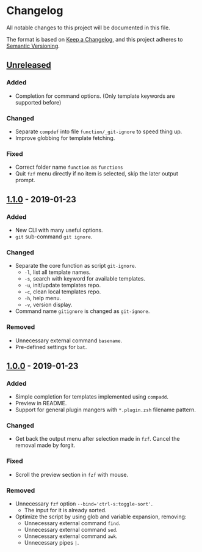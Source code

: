 # Changelog
All notable changes to this project will be documented in this file.

The format is based on [Keep a Changelog](https://keepachangelog.com/en/1.0.0/),
and this project adheres to [Semantic Versioning](https://semver.org/spec/v2.0.0.html).

## [Unreleased]
### Added
- Completion for command options. (Only template keywords are supported before)

### Changed
- Separate `compdef` into file `function/_git-ignore` to speed thing up.
- Improve globbing for template fetching.

### Fixed
- Correct folder name `function` as `functions`
- Quit `fzf` menu directly if no item is selected, skip the later output prompt.

## [1.1.0] - 2019-01-23
### Added
- New CLI with many useful options.
- `git` sub-command `git ignore`.

### Changed
- Separate the core function as script `git-ignore`.
  - `-l`, list all template names.
  - `-s`, search with keyword for available templates.
  - `-u`, init/update templates repo.
  - `-c`, clean local templates repo.
  - `-h`, help menu.
  - `-v`, version display.
- Command name `gitignore` is changed as `git-ignore`.

### Removed
- Unnecessary external command `basename`.
- Pre-defined settings for `bat`.

## [1.0.0] - 2019-01-23
### Added
- Simple completion for templates implemented using `compadd`.
- Preview in README.
- Support for general plugin mangers with `*.plugin.zsh` filename pattern.

### Changed
- Get back the output menu after selection made in `fzf`. Cancel the removal made by forgit.

### Fixed
- Scroll the preview section in `fzf` with mouse.

### Removed
- Unnecessary `fzf` option `--bind='ctrl-s:toggle-sort'`.
  - The input for it is already sorted.
- Optimize the script by using glob and variable expansion, removing:
    - Unnecessary external command `find`.
    - Unnecessary external command `sed`.
    - Unnecessary external command `awk`.
    - Unnecessary pipes `|`.

[Unreleased]: https://github.com/laggardkernel/git-ignore/compare/v1.1.0...HEAD
[1.1.0]: https://github.com/laggardkernel/git-ignore/compare/v1.0.0...v1.1.0
[1.0.0]: https://github.com/laggardkernel/git-ignore/compare/11f3ff62...v1.0.0

